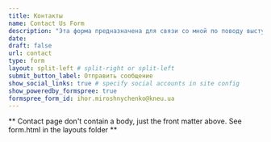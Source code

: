 ```yaml
---
title: Контакты
name: Contact Us Form
description: "Эта форма предназначена для связи со мной по поводу выступлений, совместной работы и прочего."
date: 
draft: false
url: contact
type: form
layout: split-left # split-right or split-left
submit_button_label: Отправить сообщение
show_social_links: true # specify social accounts in site config
show_poweredby_formspree: true
formspree_form_id: ihor.miroshnychenko@kneu.ua
---
```


** Contact page don't contain a body, just the front matter above.
See form.html in the layouts folder **

